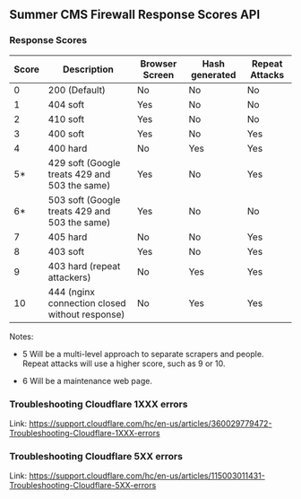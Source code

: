 ## Summer CMS Firewall Response Scores API

### Response Scores

Score | Description | Browser Screen | Hash generated | Repeat Attacks
---|---|---|---|---
0 | 200 (Default) | No | No | No
1 | 404 soft | Yes | No | No
2 | 410 soft | Yes | No | No
3 | 400 soft | Yes | No | Yes
4 | 400 hard | No | Yes | Yes
5* | 429 soft (Google treats 429 and 503 the same) | Yes | No | Yes
6* | 503 soft (Google treats 429 and 503 the same) | Yes | No | No
7 | 405 hard | No | No | Yes
8 | 403 soft | Yes | No | Yes
9 | 403 hard (repeat attackers) | No | Yes | Yes
10 | 444 (nginx connection closed without response) | No | Yes | Yes

Notes:

* 5 Will be a multi-level approach to separate scrapers and people. Repeat attacks will use a higher score, such as 9 or 10.

* 6 Will be a maintenance web page. 

### Troubleshooting Cloudflare 1XXX errors

Link: https://support.cloudflare.com/hc/en-us/articles/360029779472-Troubleshooting-Cloudflare-1XXX-errors

### Troubleshooting Cloudflare 5XX errors

Link: https://support.cloudflare.com/hc/en-us/articles/115003011431-Troubleshooting-Cloudflare-5XX-errors
